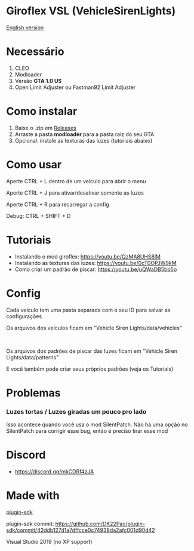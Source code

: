# Giroflex VSL (VehicleSirenLights)

[English version](https://github.com/Danilo1301/giroflex-vsl-pc/blob/main/README_EN.md)

<h1>Necessário</h1>

1. CLEO
2. Modloader
3. Versão **GTA 1.0 US**
4. Open Limit Adjuster ou Fastman92 Limit Adjuster

<h1>Como instalar</h1>

1. Baixe o .zip em [Releases](https://github.com/Danilo1301/giroflex-vsl-pc/releases)
2. Arraste a pasta **modloader** para a pasta raíz do seu GTA
3. Opcional: instale as texturas das luzes (tutoriais abaixo)

<h1>Como usar</h1>

Aperte CTRL + L dentro de um veículo para abrir o menu

Aperte CTRL + J para ativar/desativar somente as luzes

Aperte CTRL + R para recarregar a config

Debug: CTRL + SHIFT + D

<h1>Tutoriais</h1>

* Instalando o mod giroflex: https://youtu.be/QzMA8UHS8lM
* Instalando as texturas das luzes: https://youtu.be/0cT0OPJW9kM
* Como criar um padrão de piscar: https://youtu.be/uQWaDB5bb5o

<h1>Config</h1>

Cada veículo tem uma pasta separada com o seu ID para salvar as configurações

Os arquivos dos veículos ficam em "Vehicle Siren Lights/data/vehicles"

<br>

Os arquivos dos padrões de piscar das luzes ficam em "Vehicle Siren Lights/data/patterns"

E você também pode criar seus próprios padrões (veja os Tutoriais)

<h1>Problemas</h1>

<h3>Luzes tortas / Luzes giradas um pouco pro lado</h3>

Isso acontece quando você usa o mod SilentPatch. Não há uma opção no SilentPatch para corrigir esse bug, então é preciso tirar esse mod

<h1>Discord</h1>

* https://discord.gg/mkCDRf4zJA

<h1>Made with</h1>

[plugin-sdk](https://github.com/DK22Pac/plugin-sdk)

plugin-sdk commit: https://github.com/DK22Pac/plugin-sdk/commit/42ddb127d1a7dffcce0c74938da2afc001d90d42

Visual Studio 2019 (no XP support)